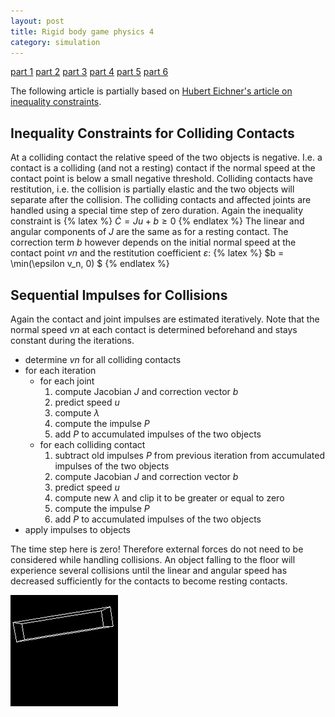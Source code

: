 ```yaml
---
layout: post
title: Rigid body game physics 4
category: simulation
---
```


<a href="/simulation/2019/10/24/rigid-body-game-physics/">part 1</a>
<a href="/simulation/2019/11/13/rigid-body-game-physics-2/">part 2</a>
<a href="/simulation/2019/11/25/rigid-body-game-physics-3/">part 3</a>
<a href="/simulation/2019/11/29/rigid-body-game-physics-4/">part 4</a>
<a href="/simulation/2019/12/01/rigid-body-game-physics-5/">part 5</a>
<a href="/simulation/2019/12/03/rigid-body-game-physics-6/">part 6</a>

The following article is partially based on [Hubert Eichner's article on inequality constraints][1].

## Inequality Constraints for Colliding Contacts
At a colliding contact the relative speed of the two objects is negative.
I.e. a contact is a colliding (and not a resting) contact if the normal speed at the contact point is below a small negative threshold.
Colliding contacts have restitution, i.e. the collision is partially elastic and the two objects will separate after the collision.
The colliding contacts and affected joints are handled using a special time step of zero duration.
Again the inequality constraint is
{% latex %}
$\dot{C}=Ju+b\ge 0$
{% endlatex %}
The linear and angular components of *J* are the same as for a resting contact.
The correction term *b* however depends on the initial normal speed at the contact point *vn* and the restitution coefficient *ε*:
{% latex %}
$b = \min(\epsilon v_n, 0) $
{% endlatex %}

## Sequential Impulses for Collisions
Again the contact and joint impulses are estimated iteratively.
Note that the normal speed *vn* at each contact is determined beforehand and stays constant during the iterations.

* determine *vn* for all colliding contacts
* for each iteration
    * for each joint
        1. compute Jacobian *J* and correction vector *b*
        1. predict speed *u*
        1. compute *λ*
        1. compute the impulse *P*
        1. add *P* to accumulated impulses of the two objects
    * for each colliding contact
        1. subtract old impulses *P* from previous iteration from accumulated impulses of the two objects
        1. compute Jacobian *J* and correction vector *b*
        1. predict speed *u*
        1. compute new *λ* and clip it to be greater or equal to zero
        1. compute the impulse *P*
        1. add *P* to accumulated impulses of the two objects
* apply impulses to objects

The time step here is zero!
Therefore external forces do not need to be considered while handling collisions.
An object falling to the floor will experience several collisions until the linear and angular speed has decreased sufficiently for the contacts to become resting contacts.

![Collision](/pics/collision.gif)

[1]: http://myselph.de/gamePhysics/inequalityConstraints.html
